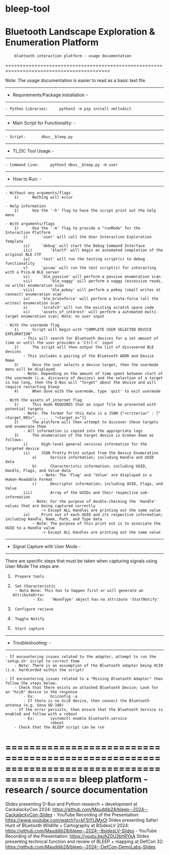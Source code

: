 # bleep-tool
Bluetooth Landscape Exploration &amp; Enumeration Platform
==========================================================================================
		bluetooth interaction platform - usage documentation
==========================================================================================

Note: The usage documentation is easier to read as a basic text file

-------------------------------------
- Requirements/Package Installation - 
-------------------------------------
    - Python Libraries:     python3 -m pip install xmltodict

----------------------------------
- Main Script for Functionality: -
----------------------------------
	- Script:		dbus__bleep.py

--------------------
- TL;DC Tool Usage -
--------------------
    - Command Line:     python3 dbus__bleep.py -m user

---------------
- How to Run: -
---------------
	- Without any arguments/flags
        1)      Nothing will occur

	- Help information
		1)		Use the '-h' flag to have the script print out the help menu

	- With arguments/flags
		1)		Use the '-m' flag to provide a "runMode" for the Interaction Platform
			i)		'user' will call the User Interaction Exploration Template
			ii)		'debug' will start the Debug Command Interface
			iii)		'blectf' will begin an automated completion of the original BLE CTF
			iv)		'test' will run the testing script(s) to debug functionality
			v)		'picow' will run the test script(s) for interacting with a Pico-W BLE server
			vi)		'ble_passive' will perform a passive enumeration scan
			vii)		'ble_naggy' will perform a naggy (excessive reads, no write) enumeration scan
			viii)		'ble_pokey' will perform a pokey (small writes at connect) enumeration scan
			ix)		'ble_bruteforce' will perform a brute-force (all the writes) enumeration scan
			x)		'scratch' will run the existing scratch space code
			xi)		'assets_of_interest' will perform a automated multi-target enumeration scan; Note: no user input

    - With the usermode flag
		1)		Script will begin with "COMPLETE USER SELECTED DEVICE EXPLORATION"
			- This will search for Bluetooth devices for a set amount of time or until the user provides a 'Ctrl-C' input
		2)		The script will then output the list of discovered BLE devices
			- This includes a pairing of the Bluetooth ADDR and Device Name
		3)		Once the user selects a device target, then the usermode menu will be displayed
            - Note: Depending on the amount of time spent between start of the usermode (i.e. discovery of devices) and the selection of a target is too long, then the D-Bus will "forget" about the device and will require restarting bleep
        4)      When done with the usermode, type 'quit' to exit usermode

    - With the assets_of_internet flag
        1)      This mode REQUIRES that an input file be presented with potential targets
            - Note: The format for this data is a JSON {"<criteria>" : ["<target_001>", .... , "<target_n>"]}
        2)      The platform will then attempt to discover these targets and enumerate them
            - All information is copied into the appropriate logs
	    3)		The enumeration of the target device is broken down as follows:
			i)		High-level general services information for the targeted device
			ii)		JSON Pretty Print output from the Device Enumeration
				a)		Service information; including Handle and UUID data
				b)		Characteristic information; including UUID, Handle, Flags, and Value data
					- Note: The 'Flag' and 'Value' are displayed in a Human-Readable Format
				c)		Descriptor information; including UUID, Flags, and Value
			iii)		Array of the UUIDs and their respective sub-information
				- Note: For the purpose of double-checking the 'Handle' values that are being captured correctly
					-> Except ALL Handles are printing out the same value
			iv)		Print out of each UUID and its respective information; including Handle, Name, Path, and Type data
				- Note: The purpose of this print out is to associate the UUID to a Handle value
					-> Except ALL Handles are printing out the same value

---------------------------------
- Signal Capture with User Mode -
---------------------------------

There are specific steps that must be taken when capturing signals using User-Mode
The steps are:
1)      Prepare tools
2)      Set Characteristic
        - Nota Bene: This has to happen first or will generate an AttributeError
                - Ex:   'NoneType' object has no attribute 'StartNotify'
3)      Configure recieve
4)      Toggle Notify
5)      Start capture


--------------------
- Troubleshooting: -
--------------------
    - If encountering issues related to the adapter, attempt to run the 'setup.sh' script to correct them
        - Note: There is an assumption of the Bluetooth adapter being HCI0 (i.e. hardcorded within the script)

    - If encountering issues related to a "Missing Bluetooth Adapter" then follow the steps below:
        - Check that there exists an attached Bluetooth Device; Look for an "hci0" device in the response
            - Ex:       hciconfig -a
            - If there is no hci0 device, then connect the Bluetooth antenna (e.g. Sena UD-100)
        - If the error persists, then ensure that the Bluetooth Service is enabled and follow with a reboot
            - Ex:       systemctl enable bluetooth.service
                        reboot
        - Check that the BLEEP script can be run


==========================================================================================
		            bleep platform - research / source documentation
==========================================================================================

Slides presenting D-Bus and Python research + development at CackalackyCon 2024:        https://github.com/Mauddib28/bleep--2024--CackalackyCon-Slides
    - YouTube Recording of the Presentation:                                            https://www.youtube.com/watch?v=kFSlYIJMxOI
Slides presenting Safari Hunt of Bluetooth Wildlife + Cartography at BSidesLV 2024:     https://github.com/Mauddib28/bleep--2024--BsidesLV-Slides
    - YouTube Recording of the Presentation:                                            https://youtu.be/AZ0U3bhRYkA
Slides presenting technical function and review of BLEEP + mapping at DefCon 32:        https://github.com/Mauddib28/bleep--2024--DefCon-DemoLabs-Slides
